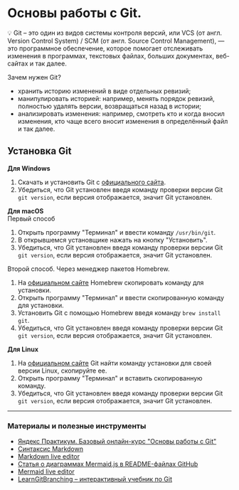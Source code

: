 # Основы работы с Git.  

:bulb: Git – это один из видов системы контроля версий, или VCS (от англ. Version Control System) / SCM (от англ. Source Control Management), — это программное обеспечение, которое помогает отслеживать изменения в программах, текстовых файлах, больших документах, веб-сайтах и так далее.

Зачем нужен Git?
- хранить историю изменений в виде отдельных ревизий;
- манипулировать историей: например, менять порядок ревизий, полностью удалять версии, возвращаться назад в истории;
- анализировать изменения: например, смотреть кто и когда вносил изменения, кто чаще всего вносит изменения в определённый файл и так далее.

## Установка Git
**Для Windows**  
1. Скачать и установить Git с [официального сайта](https://git-scm.com/download/win).
2. Убедиться, что Git установлен введя команду проверки версии Git `git version`, если версия отображается, значит Git установлен.     

**Для macOS**  
Первый способ  
1. Открыть программу "Терминал" и ввести команду `/usr/bin/git`.
2. В открывшемся установщике нажать на кнопку "Установить".
3. Убедиться, что Git установлен введя команду проверки версии Git `git version`, если версия отображается, значит Git установлен.   

Второй способ. Через менеджер пакетов Homebrew.
1. На [официальном сайте](https://brew.sh) Homebrew скопировать команду для установки.
2. Открыть программу "Терминал" и ввести скопированную команду для установки.
3. Установить Git с помощью Homebrew введя команду `brew install git`.
4. Убедиться, что Git установлен введя команду проверки версии Git `git version`, если версия отображается, значит Git установлен. 

**Для Linux**
1. На [официальном сайте](https://git-scm.com/download/linux) Git найти команду установки для своей версии Linux, скопируйте ее.
2. Открыть программу "Терминал" и вставить скопированную команду.
3. Убедиться, что Git установлен введя команду проверки версии Git `git version`, если версия отображается, значит Git установлен. 

___
### Материалы и полезные инструменты
- [Яндекс Практикум. Базовый онлайн-курс "Основы работы с Git"](https://practicum.yandex.ru/git-basics/)
- [Синтаксис Markdown](https://github.com/sandino/Markdown-Cheatsheet/blob/master/README.md)
- [Markdown live editor](https://markdown-here.com/livedemo.html)
- [Статья о диаграммах Mermaid.js в README-файлах GitHub](https://habr.com/ru/articles/652867/)
- [Mermaid live editor](https://mermaid.live/edit#pako:eNpVkEFrg0AQhf_KMKcG9A94KCTa5pLSQnOqehh0dJdkd5Z1JQT1v3eNLbRzmuF97zG8CRtpGTPsrnJrFPkA56KyEGdf5srrIRgaakjT5_nIAYxYvs9weDoKDEqc07bfbfxhhSCfTivGEJS2l2WT8of_3fIMRXkiF8TVf5XzTWZ4KfWHivH_FeU5ul7LjrKO0oY85ORrTNCwN6Tb-Pq0GioMig1XmMW1JX-psLJL5GgM8nm3DWbBj5ygl7FXGMOuQ7xG11LgQlPvyfwi3Oog_m0r5tFPgo7sl4j5MS7f0pBlZg)
- [LearnGitBranching – интерактивный учебник по Git](https://www.google.com/url?sa=t&source=web&rct=j&opi=89978449&url=https://learngitbranching.js.org/&ved=2ahUKEwiIpdT-iOiHAxVCh1YBHY3BES8QFnoECBcQAQ&usg=AOvVaw2Rj9ViDXwUjaqtPhqYhCCH)